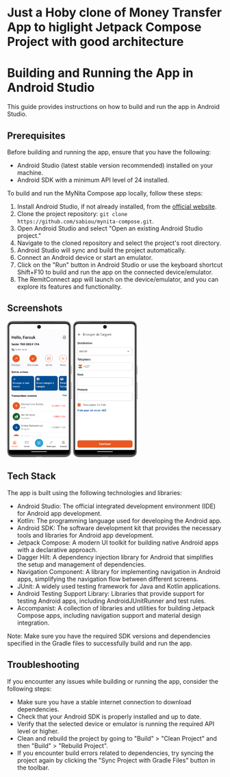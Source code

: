 # Just a Hoby clone of Money Transfer App to higlight Jetpack Compose Project with good architecture 
# Building and Running the App in Android Studio

This guide provides instructions on how to build and run the app in Android Studio.

## Prerequisites

Before building and running the app, ensure that you have the following:

- Android Studio (latest stable version recommended) installed on your machine.
- Android SDK with a minimum API level of 24 installed.

To build and run the MyNita Compose app locally, follow these steps:

1. Install Android Studio, if not already installed, from the [official website](https://developer.android.com/studio).
2. Clone the project repository: `git clone https://github.com/sabiou/mynita-compose.git`.
3. Open Android Studio and select "Open an existing Android Studio project."
4. Navigate to the cloned repository and select the project's root directory.
5. Android Studio will sync and build the project automatically.
6. Connect an Android device or start an emulator.
7. Click on the "Run" button in Android Studio or use the keyboard shortcut Shift+F10 to build and run the app on the connected device/emulator.
8. The RemitConnect app will launch on the device/emulator, and you can explore its features and functionality.

## Screenshots

<p>
  <img src="images/home.png" alt="Screenshot 1" width="150" />
  <img src="images/send.png" alt="Screenshot 4" width="150" />
</p>

## Tech Stack

The app is built using the following technologies and libraries:

- Android Studio: The official integrated development environment (IDE) for Android app development.
- Kotlin: The programming language used for developing the Android app.
- Android SDK: The software development kit that provides the necessary tools and libraries for Android app development.
- Jetpack Compose: A modern UI toolkit for building native Android apps with a declarative approach.
- Dagger Hilt: A dependency injection library for Android that simplifies the setup and management of dependencies.
- Navigation Component: A library for implementing navigation in Android apps, simplifying the navigation flow between different screens.
- JUnit: A widely used testing framework for Java and Kotlin applications.
- Android Testing Support Library: Libraries that provide support for testing Android apps, including AndroidJUnitRunner and test rules.
- Accompanist: A collection of libraries and utilities for building Jetpack Compose apps, including navigation support and material design integration.

Note: Make sure you have the required SDK versions and dependencies specified in the Gradle files to successfully build and run the app.

## Troubleshooting

If you encounter any issues while building or running the app, consider the following steps:

- Make sure you have a stable internet connection to download dependencies.
- Check that your Android SDK is properly installed and up to date.
- Verify that the selected device or emulator is running the required API level or higher.
- Clean and rebuild the project by going to "Build" > "Clean Project" and then "Build" > "Rebuild Project".
- If you encounter build errors related to dependencies, try syncing the project again by clicking the "Sync Project with Gradle Files" button in the toolbar.
